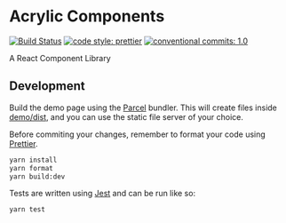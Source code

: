 # Acrylic Components

[![Build Status](https://vincentofearth.visualstudio.com/Acrylic/_apis/build/status/Acrylic-CI?branchName=master)](https://vincentofearth.visualstudio.com/Acrylic/_build/latest?definitionId=1?branchName=master)
[![code style: prettier](https://img.shields.io/badge/code_style-prettier-ff69b4.svg?style=flat)](https://prettier.io/)
[![conventional commits: 1.0](https://img.shields.io/badge/conventional%20commits-1.0-yellow.svg)](https://conventionalcommits.org)

A React Component Library

## Development

Build the demo page using the [Parcel](https://parceljs.org/) bundler. This will create files inside [demo/dist](), and you can use the static file server of your choice.

Before commiting your changes, remember to format your code using [Prettier](https://prettier.io/).

```sh
yarn install
yarn format
yarn build:dev
```

Tests are written using [Jest](https://jestjs.io/) and can be run like so:

```sh
yarn test
```
